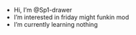 - Hi, I’m @Sp1-drawer
- I’m interested in friday might funkin mod
- I’m currently learning nothing 

<!---
Sp1-drawer/Sp1-drawer is a ✨ special ✨ repository because its `README.md` (this file) appears on your GitHub profile.
You can click the Preview link to take a look at your changes.
--->
